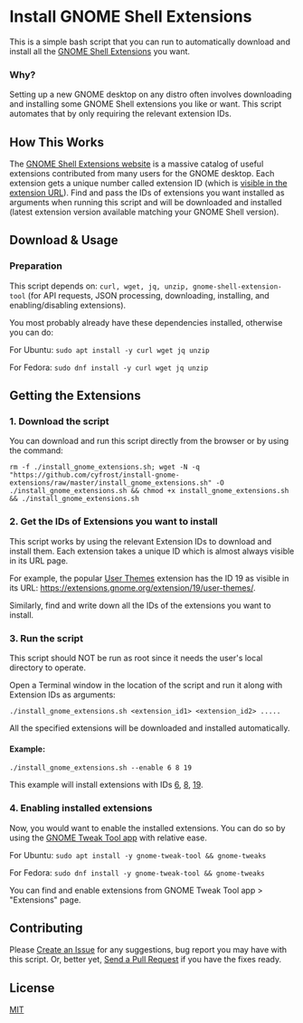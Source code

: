 # Install GNOME Shell Extensions
This is a simple bash script that you can run to automatically download and install all the [GNOME Shell Extensions](https://extensions.gnome.org/) you want.

### Why?
Setting up a new GNOME desktop on any distro often involves downloading and installing some GNOME Shell extensions you like or want. This script automates that by only requiring the relevant extension IDs.

## How This Works

The [GNOME Shell Extensions website](https://extensions.gnome.org/) is a massive catalog of useful extensions contributed from many users for the GNOME desktop. Each extension gets a unique number called extension ID (which is [visible in the extension URL](https://github.com/cyfrost/install-gnome-extensions#2-get-the-ids-of-extensions-you-want-to-install-find-id)). Find and pass the IDs of extensions you want installed as arguments when running this script and will be downloaded and installed (latest extension version available matching your GNOME Shell version).

## Download & Usage

### Preparation 

This script depends on: `curl, wget, jq, unzip, gnome-shell-extension-tool` (for API requests, JSON processing, downloading, installing, and enabling/disabling extensions).

You most probably already have these dependencies installed, otherwise you can do:

For Ubuntu: `sudo apt install -y curl wget jq unzip`

For Fedora: `sudo dnf install -y curl wget jq unzip`


## Getting the Extensions

### 1. Download the script

You can download and run this script directly from the browser or by using the command:

`rm -f ./install_gnome_extensions.sh; wget -N -q "https://github.com/cyfrost/install-gnome-extensions/raw/master/install_gnome_extensions.sh" -O ./install_gnome_extensions.sh && chmod +x install_gnome_extensions.sh && ./install_gnome_extensions.sh`

### 2. Get the IDs of Extensions you want to install

This script works by using the relevant Extension IDs to download and install them. Each extension takes a unique ID which is almost always visible in its URL page.

For example, the popular [User Themes](https://extensions.gnome.org/extension/19/user-themes/) extension has the ID 19 as visible in its URL: https://extensions.gnome.org/extension/19/user-themes/.

Similarly, find and write down all the IDs of the extensions you want to install.

### 3. Run the script

This script should NOT be run as root since it needs the user's local directory to operate.

Open a Terminal window in the location of the script and run it along with Extension IDs as arguments:

`./install_gnome_extensions.sh <extension_id1> <extension_id2> .....`

All the specified extensions will be downloaded and installed automatically.

#### Example:

`./install_gnome_extensions.sh --enable 6 8 19` 

This example will install extensions with IDs [6](https://extensions.gnome.org/extension/6/applications-menu/), [8](https://extensions.gnome.org/extension/8/places-status-indicator/), [19](https://extensions.gnome.org/extension/19/user-themes/). 


### 4. Enabling installed extensions

Now, you would want to enable the installed extensions. You can do so by using the [GNOME Tweak Tool app](https://linuxconfig.org/how-to-install-tweak-tool-on-ubuntu-18-04-bionic-beaver-linux) with relative ease.

For Ubuntu: `sudo apt install -y gnome-tweak-tool && gnome-tweaks`

For Fedora: `sudo dnf install -y gnome-tweak-tool && gnome-tweaks`

You can find and enable extensions from GNOME Tweak Tool app > "Extensions" page.

## Contributing

Please [Create an Issue](https://github.com/cyfrost/install-gnome-extensions/issues) for any suggestions, bug report you may have with this script. Or, better yet, [Send a Pull Request](https://github.com/cyfrost/install-gnome-extensions/pulls) if you have the fixes ready.

## License

[MIT](https://github.com/cyfrost/install-gnome-extensions/blob/master/LICENSE)

